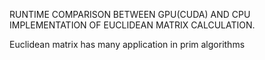 RUNTIME COMPARISON BETWEEN GPU(CUDA) AND CPU IMPLEMENTATION OF EUCLIDEAN MATRIX CALCULATION. 

Euclidean matrix has many application in prim algorithms
